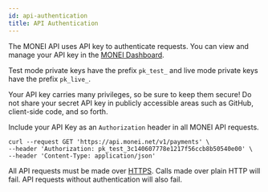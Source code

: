 ```yaml
---
id: api-authentication
title: API Authentication
---
```


The MONEI API uses API key to authenticate requests. You can view and manage your API key in the [MONEI Dashboard](https://dashboard.monei.net/settings/api).

Test mode private keys have the prefix `pk_test_` and live mode private keys have the prefix `pk_live_`.

Your API key carries many privileges, so be sure to keep them secure! Do not share your secret API key in publicly accessible areas such as GitHub, client-side code, and so forth.

Include your API Key as an `Authorization` header in all MONEI API requests.

```shell script
curl --request GET 'https://api.monei.net/v1/payments' \
--header 'Authorization: pk_test_3c140607778e1217f56ccb8b50540e00' \
--header 'Content-Type: application/json'
```

All API requests must be made over [HTTPS](https://en.wikipedia.org/wiki/HTTP_Secure). Calls made over plain HTTP will fail. API requests without authentication will also fail.
